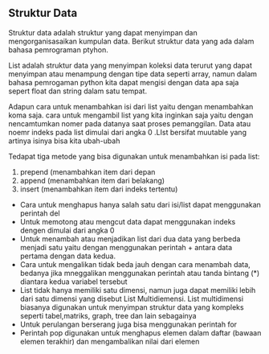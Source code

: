 ## Struktur Data 

Struktur data adalah struktur yang dapat menyimpan dan mengorganisasaikan kumpulan data. 
Berikut struktur data yang ada dalam bahasa pemrograman ptyhon.

List adalah struktur data yang menyimpan koleksi data terurut yang dapat menyimpan atau menampung dengan tipe data seperti array, namun dalam bahasa pemrogaman python kita dapat mengisi dengan data apa saja sepert float dan string dalam satu tempat.

Adapun cara untuk menambahkan isi dari list yaitu dengan menambahkan koma saja.
cara untuk mengambil list yang kita inginkan saja yaitu dengan nencamtumkan nomer pada datanya saat proses pemanggilan. Data atau noemr indeks pada list dimulai dari angka 0 .LIst bersifat muutable yang artinya isinya bisa kita ubah-ubah
 
Tedapat tiga metode yang bisa digunakan untuk menambahkan isi pada list:
 1. prepend (menambahkan item dari depan
 2. append (menambahkan item dari belakang)
 3. insert (menambahkan item dari indeks tertentu)

 - Cara untuk menghapus hanya salah satu dari isi/list dapat menggunakan perintah del
 - Untuk memotong atau mengcut data dapat menggunakan indeks dengen dimulai dari angka 0
 - Untuk menambah atau menjadikan list dari dua data yang berbeda menjadi satu yaitu dengan menggunakan perintah + antara data pertama dengan data kedua.
 - Cara untuk mengalikan tidak beda jauh dengan cara menambah data, bedanya jika mneggalikan menggunakan perintah atau tanda bintang (*) diantara kedua variabel tersebut
 - List tidak hanya memiliki satu dimensi, namun juga dapat memiliki lebih dari satu dimensi yang disebut List Multidiemensi. List multidimensi biasanya digunakan untuk menyimpan struktur data yang kompleks seperti tabel,matriks, graph, tree dan lain sebagainya
 - Untuk perulangan berserang juga bisa menggunakan perintah for
 - Perintah pop digunakan untuk menghapus elemen dalam daftar (bawaan elemen terakhir) dan mengambalikan nilai dari elemen  

 